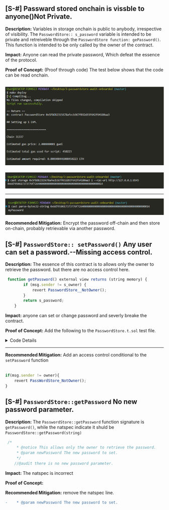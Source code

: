 ## [S-#] Passward stored onchain is vissble to anyone()Not Private.

**Description:** Variables in storage onchain is public to anybody, irrespective of visibility. The `PasswordStore:: s_password` variable is intended to be private and retreiveble through the `PasswordStore function: gePassword()`. This function is intended to be only called by the owner of the contract.

**Impact:** Anyone can read the private password, Which defeat the essence of the protocol.

**Proof of Concept:** (Proof through code)
The test below shows that the code can be read onchain.

![alt text](image.png)
---

![alt text](image-1.png)

 ---
![alt text](image-2.png)

**Recommended Mitigation:**
Encrypt the password off-chain and then store on-chain, probably retrievable via another password.

## [S-#] `PasswordStore:: setPassword()` Any user can set a password.--Missing access control.

**Description:** The essence of this contract is to allows only the owner to retrieve the password. but there are no access control here.

```javascript 
 function getPassword() external view returns (string memory) {
        if (msg.sender != s_owner) {
            revert PasswordStore__NotOwner();
        }
        return s_password;
    }
```

**Impact:** anyone can set or change password and severly breake the contract.

**Proof of Concept:** Add the following to the `PasswordStore.t.sol` test file.
<details>

<summary>Code Details</summary>

```javascript

 function test_anybodyCanSetPassword(address randomAddress) public{

        vm.assume(randomAddress != owner);

        vm.prank(randomAddress);
        string memory expectedPassword = "myNewPassword";
        passwordStore.setPassword(expectedPassword);

        vm.prank(owner);
        string memory actualPassword = passwordStore.getPassword();
        assertEq(actualPassword, expectedPassword);

    }

```

Resultant test: 
![alt text](image-3.png)

</details>

---

**Recommended Mitigation:** Add an access control conditional to the `setPassword` function

```javascript

if(msg.sender != owner){
    revert PassWordStore_NotOwner();
}
```

## [S-#] `PasswordStore::getPassword` No new password parameter.

**Description:** The `PasswordStore::getPassword` function signature is `getPassword()`, while the natspec indicate it shuld be `PasswordStore::getPassword(string)`

```javascript
 /*
     * @notice This allows only the owner to retrieve the password.
     * @param newPassword The new password to set.
     */
    //@audit there is no new password parameter.
```

**Impact:** The natspec is incorrect

**Proof of Concept:**

**Recommended Mitigation:** remove the natspec line.

```diff
-    * @param newPassword The new password to set.
```